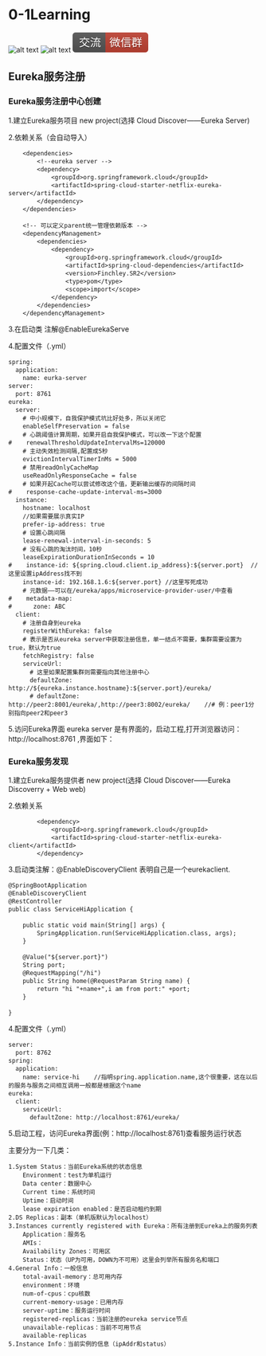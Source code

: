 # 0-1Learning

![alt text](../../static/common/svg/luoxiaosheng.svg "公众号")
![alt text](../../static/common/svg/luoxiaosheng_learning.svg "学习")
![alt text](../../static/common/svg/luoxiaosheng_wechat.svg "微信")


## Eureka服务注册

### Eureka服务注册中心创建

1.建立Eureka服务项目
new project(选择 Cloud Discover——Eureka Server)

2.依赖关系（会自动导入）
```
    <dependencies>
        <!--eureka server -->
        <dependency>
            <groupId>org.springframework.cloud</groupId>
            <artifactId>spring-cloud-starter-netflix-eureka-server</artifactId>
        </dependency>
    </dependencies>

    <!-- 可以定义parent统一管理依赖版本 -->
    <dependencyManagement>
        <dependencies>
            <dependency>
                <groupId>org.springframework.cloud</groupId>
                <artifactId>spring-cloud-dependencies</artifactId>
                <version>Finchley.SR2</version>
                <type>pom</type>
                <scope>import</scope>
            </dependency>
        </dependencies>
    </dependencyManagement>
```

3.在启动类 注解@EnableEurekaServe

4.配置文件（.yml）
```
spring:
  application:
    name: eurka-server
server:
  port: 8761
eureka:
  server:
    # 中小规模下，自我保护模式坑比好处多，所以关闭它
    enableSelfPreservation = false
    # 心跳阈值计算周期，如果开启自我保护模式，可以改一下这个配置
#    renewalThresholdUpdateIntervalMs=120000
    # 主动失效检测间隔,配置成5秒
    evictionIntervalTimerInMs = 5000
    # 禁用readOnlyCacheMap
    useReadOnlyResponseCache = false
    # 如果开起Cache可以尝试修改这个值，更新输出缓存的间隔时间
#    response-cache-update-interval-ms=3000
  instance:
    hostname: localhost
    //如果需要展示真实IP
    prefer-ip-address: true	
    # 设置心跳间隔
    lease-renewal-interval-in-seconds: 5
    # 没有心跳的淘汰时间，10秒
    leaseExpirationDurationInSeconds = 10
#    instance-id: ${spring.cloud.client.ip_address}:${server.port}	//这里设置ipAddress找不到
    instance-id: 192.168.1.6:${server.port}	//这里写死成功
    # 元数据——可以在/eureka/apps/microservice-provider-user/中查看
#    metadata-map:
#      zone: ABC
  client:
    # 注册自身到eureka
    registerWithEureka: false
    # 表示是否从eureka server中获取注册信息，单一结点不需要，集群需要设置为true，默认为true
    fetchRegistry: false
    serviceUrl:
      # 这里如果配置集群则需要指向其他注册中心
      defaultZone: http://${eureka.instance.hostname}:${server.port}/eureka/
      # defaultZone: http://peer2:8001/eureka/,http://peer3:8002/eureka/    //# 例：peer1分别指向peer2和peer3
```

5.访问Eureka界面
eureka server 是有界面的，启动工程,打开浏览器访问： 
http://localhost:8761 ,界面如下：

### Eureka服务发现
1.建立Eureka服务提供者
new project(选择 Cloud Discover——Eureka Discoverry + Web web)

2.依赖关系
```
        <dependency>
            <groupId>org.springframework.cloud</groupId>
            <artifactId>spring-cloud-starter-netflix-eureka-client</artifactId>
        </dependency>
```

3.启动类注解：@EnableDiscoveryClient 表明自己是一个eurekaclient.
```
@SpringBootApplication
@EnableDiscoveryClient
@RestController
public class ServiceHiApplication {

    public static void main(String[] args) {
        SpringApplication.run(ServiceHiApplication.class, args);
    }

    @Value("${server.port}")
    String port;
    @RequestMapping("/hi")
    public String home(@RequestParam String name) {
        return "hi "+name+",i am from port:" +port;
    }

}
```

4.配置文件（.yml）
```
server:
  port: 8762
spring:
  application:
    name: service-hi	//指明spring.application.name,这个很重要，这在以后的服务与服务之间相互调用一般都是根据这个name 
eureka:
  client:
    serviceUrl:
      defaultZone: http://localhost:8761/eureka/
```

5.启动工程，访问Eureka界面(例：http://localhost:8761)查看服务运行状态

主要分为一下几类：
    
    1.System Status：当前Eureka系统的状态信息
        Environment：test为单机运行
        Data center：数据中心
        Current time：系统时间
        Uptime：启动时间
        lease expiration enabled：是否启动租约到期
    2.DS Replicas：副本（单机版默认为localhost）
    3.Instances currently registered with Eureka：所有注册到Eureka上的服务列表
        Application：服务名
        AMIs：
        Availability Zones：可用区
        Status：状态（UP为可用，DOWN为不可用）这里会列举所有服务名和端口
    4.General Info：一般信息
        total-avail-memory：总可用内存
        environment：环境
        num-of-cpus：cpu核数
        current-memory-usage：已用内存
        server-uptime：服务运行时间
        registered-replicas：当前注册的eureka service节点
        unavailable-replicas：当前不可用节点
        available-replicas		
    5.Instance Info：当前实例的信息（ipAddr和status）